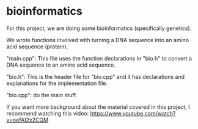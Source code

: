 # bioinformatics
For this project, we are doing some bioinformatics (specifically genetics). 

We wrote functions involved with turning a DNA sequence into an amino acid sequence (protein). 

"main.cpp": This file uses the function declarations in "bio.h" to convert a DNA sequence to an amino acid sequence. 

"bio.h": This is the header file for "bio.cpp" and it has declarations and explanations for the implementation file. 

"bio.cpp": do the main stuff. 

If you want more background about the material covered in this project, I recommend watching this video: https://www.youtube.com/watch?v=oefAI2x2CQM
